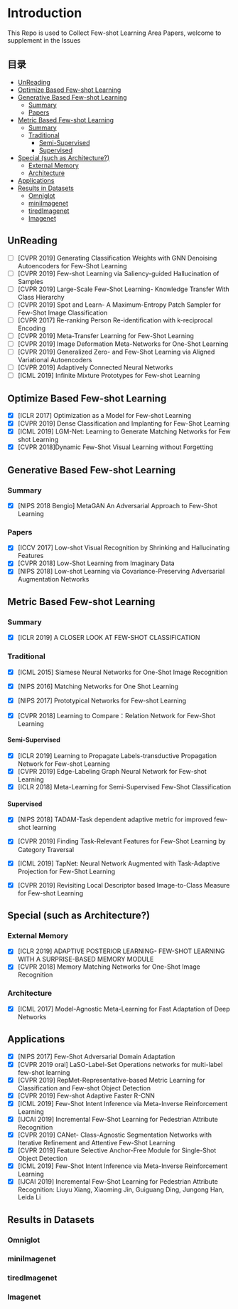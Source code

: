 # Introduction
This Repo is used to Collect Few-shot Learning Area Papers, welcome to supplement in the Issues
## 目录
<!-- vim-markdown-toc GitLab -->

* [UnReading](#unreading)
* [Optimize Based Few-shot Learning](#optimize-based-few-shot-learning)
* [Generative Based Few-shot Learning](#generative-based-few-shot-learning)
  * [Summary](#summary)
  * [Papers](#papers)
* [Metric Based Few-shot Learning](#metric-based-few-shot-learning)
  * [Summary](#summary-1)
  * [Traditional](#traditional)
    * [Semi-Supervised](#semi-supervised)
    * [Supervised](#supervised)
* [Special (such as Architecture?)](#special-such-as-architecture)
  * [External Memory](#external-memory)
  * [Architecture](#architecture)
* [Applications](#applications)
* [Results in Datasets](#results-in-datasets)
  * [Omniglot](#omniglot)
  * [miniImagenet](#miniimagenet)
  * [tiredImagenet](#tiredimagenet)
  * [Imagenet](#imagenet)

<!-- vim-markdown-toc -->

## UnReading
- [ ] [CVPR 2019] Generating Classification Weights with GNN Denoising Autoencoders for Few-Shot Learning
- [ ] [CVPR 2019] Few-shot Learning via Saliency-guided Hallucination of Samples
- [ ] [CVPR 2019] Large-Scale Few-Shot Learning- Knowledge Transfer With Class Hierarchy
- [ ] [CVPR 2019] Spot and Learn- A Maximum-Entropy Patch Sampler for Few-Shot Image Classification
- [ ] [CVPR 2017] Re-ranking Person Re-identification with k-reciprocal Encoding
- [ ] [CVPR 2019] Meta-Transfer Learning for Few-Shot Learning
- [ ] [CVPR 2019] Image Deformation Meta-Networks for One-Shot Learning
- [ ] [CVPR 2019] Generalized Zero- and Few-Shot Learning via Aligned Variational Autoencoders
- [ ] [CVPR 2019] Adaptively Connected Neural Networks
- [ ] [ICML 2019] Infinite Mixture Prototypes for Few-shot Learning

## Optimize Based Few-shot Learning
- [x] [ICLR 2017] Optimization as a Model for Few-shot Learning
- [x] [CVPR 2019] Dense Classification and Implanting for Few-Shot Learning
- [x] [ICML 2019] LGM-Net: Learning to Generate Matching Networks for Few shot Learning
- [x] [CVPR 2018]Dynamic Few-Shot Visual Learning without Forgetting

## Generative Based Few-shot Learning
### Summary
- [x] [NIPS 2018 Bengio] MetaGAN An Adversarial Approach to Few-Shot Learning

### Papers
- [x] [ICCV 2017] Low-shot Visual Recognition by Shrinking and Hallucinating Features
- [x] [CVPR 2018] Low-Shot Learning from Imaginary Data
- [x] [NIPS 2018] Low-shot Learning via Covariance-Preserving Adversarial Augmentation Networks

## Metric Based Few-shot Learning
### Summary
- [x] [ICLR 2019] A CLOSER LOOK AT FEW-SHOT CLASSIFICATION

### Traditional
- [x] [ICML 2015] Siamese Neural Networks for One-Shot Image Recognition
- [x] [NIPS 2016] Matching Networks for One Shot Learning
- [x] [NIPS 2017] Prototypical Networks for Few-shot Learning
- [x] [CVPR 2018] Learning to Compare：Relation Network for Few-Shot Learning


#### Semi-Supervised
- [x] [ICLR 2019] Learning to Propagate Labels-transductive Propagation Network for Few-shot Learning
- [x] [CVPR 2019] Edge-Labeling Graph Neural Network for Few-shot Learning
- [x] [ICLR 2018] Meta-Learning for Semi-Supervised Few-Shot Classification

#### Supervised
- [x] [NIPS 2018] TADAM-Task dependent adaptive metric for improved few-shot learning
- [x] [CVPR 2019] Finding Task-Relevant Features for Few-Shot Learning by Category Traversal

- [x] [ICML 2019] TapNet: Neural Network Augmented with Task-Adaptive Projection for Few-Shot Learning
- [x] [CVPR 2019] Revisiting Local Descriptor based Image-to-Class Measure for Few-shot Learning


## Special (such as Architecture?)
### External Memory
- [x] [ICLR 2019] ADAPTIVE POSTERIOR LEARNING- FEW-SHOT LEARNING WITH A SURPRISE-BASED MEMORY MODULE
- [x] [CVPR 2018] Memory Matching Networks for One-Shot Image Recognition

### Architecture
- [x] [ICML 2017] Model-Agnostic Meta-Learning for Fast Adaptation of Deep Networks


## Applications
- [x] [NIPS 2017] Few-Shot Adversarial Domain Adaptation
- [x] [CVPR 2019 oral] LaSO-Label-Set Operations networks for multi-label few-shot learning
- [x] [CVPR 2019] RepMet-Representative-based Metric Learning for Classification and Few-shot Object Detection
- [x] [CVPR 2019] Few-shot Adaptive Faster R-CNN
- [x] [ICML 2019] Few-Shot Intent Inference via Meta-Inverse Reinforcement Learning
- [x] [IJCAI 2019] Incremental Few-Shot Learning for Pedestrian Attribute Recognition
- [x] [CVPR 2019] CANet- Class-Agnostic Segmentation Networks with Iterative Refinement and Attentive Few-Shot Learning
- [x] [CVPR 2019] Feature Selective Anchor-Free Module for Single-Shot Object Detection
- [x] [ICML 2019] Few-Shot Intent Inference via Meta-Inverse Reinforcement Learning
- [x] [IJCAI 2019] Incremental Few-Shot Learning for Pedestrian Attribute Recognition: Liuyu Xiang, Xiaoming Jin, Guiguang Ding, Jungong Han, Leida Li

## Results in Datasets
### Omniglot
### miniImagenet
### tiredImagenet
### Imagenet
